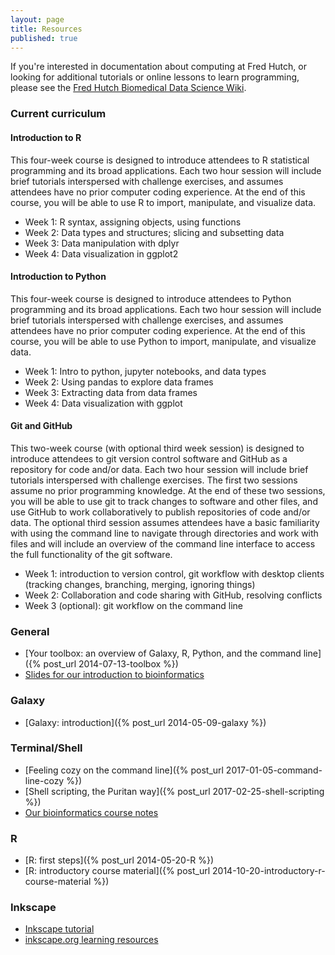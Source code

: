 ```yaml
---
layout: page
title: Resources
published: true
---
```


If you're interested in documentation about computing at Fred Hutch, or looking for additional tutorials or online lessons to learn programming, please see the [Fred Hutch Biomedical Data Science Wiki](http://sciwiki.fredhutch.org).

### Current curriculum

#### Introduction to R

This four-week course is designed to introduce attendees to R statistical programming and its broad applications. Each two hour session will include brief tutorials interspersed with challenge exercises, and assumes attendees have no prior computer coding experience. At the end of this course, you will be able to use R to import, manipulate, and visualize data.
* Week 1: R syntax, assigning objects, using functions
* Week 2: Data types and structures; slicing and subsetting data
* Week 3: Data manipulation with dplyr
* Week 4: Data visualization in ggplot2


#### Introduction to Python

This four-week course is designed to introduce attendees to Python programming and its broad applications. Each two hour session will include brief tutorials interspersed with challenge exercises, and assumes attendees have no prior computer coding experience. At the end of this course, you will be able to use Python to import, manipulate, and visualize data.
* Week 1: Intro to python, jupyter notebooks, and data types
* Week 2: Using pandas to explore data frames
* Week 3: Extracting data from data frames
* Week 4: Data visualization with ggplot


#### Git and GitHub

This two-week course (with optional third week session) is designed to introduce attendees to git version control software and GitHub as a repository for code and/or data. Each two hour session will include brief tutorials interspersed with challenge exercises. The first two sessions assume no prior programming knowledge. At the end of these two sessions, you will be able to use git to track changes to software and other files, and use GitHub to work collaboratively to publish repositories of code and/or data. The optional third session assumes attendees have a basic familiarity with using the command line to navigate through directories and work with files and will include an overview of the command line interface to access the full functionality of the git software.
* Week 1: introduction to version control, git workflow with desktop clients (tracking changes, branching, merging, ignoring things)
* Week 2: Collaboration and code sharing with GitHub, resolving conflicts
* Week 3 (optional): git workflow on the command line

### General

* [Your toolbox: an overview of Galaxy, R, Python, and the command line]({% post_url 2014-07-13-toolbox %})
* [Slides for our introduction to bioinformatics](http://fredhutchio.github.io/intro-bioinformatics/)


### Galaxy

* [Galaxy: introduction]({% post_url 2014-05-09-galaxy %})


### Terminal/Shell

* [Feeling cozy on the command line]({% post_url 2017-01-05-command-line-cozy %})
* [Shell scripting, the Puritan way]({% post_url 2017-02-25-shell-scripting %})
* [Our bioinformatics course notes](http://fredhutchio.github.io/intro-bioinformatics/)


### R

* [R: first steps]({% post_url 2014-05-20-R %})
* [R: introductory course material]({% post_url 2014-10-20-introductory-r-course-material %})



### Inkscape

* [Inkscape tutorial](https://github.com/fredhutchio/inkscape-tutorial)
* [inkscape.org learning resources](https://inkscape.org/en/learn/)
